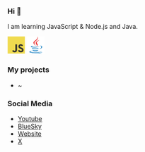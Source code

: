 ### Hi 👋

I am learning JavaScript & Node.js and Java.

<img height="40" src="https://raw.githubusercontent.com/devicons/devicon/master/icons/javascript/javascript-original.svg"> <img height="40" src="https://raw.githubusercontent.com/devicons/devicon/master/icons/java/java-original.svg">

### My projects

* ~

### Social Media

* [Youtube](https://www.youtube.com/@notweuz)
* [BlueSky](https://bsky.app/profile/ntwz.ru)
* [Website](https://me.ntwz.ru/)
* [X](https://www.x.com/notweuz)

<!---
### Statistics
![stats](https://github-readme-stats.vercel.app/api?username=notweuz)
--->
